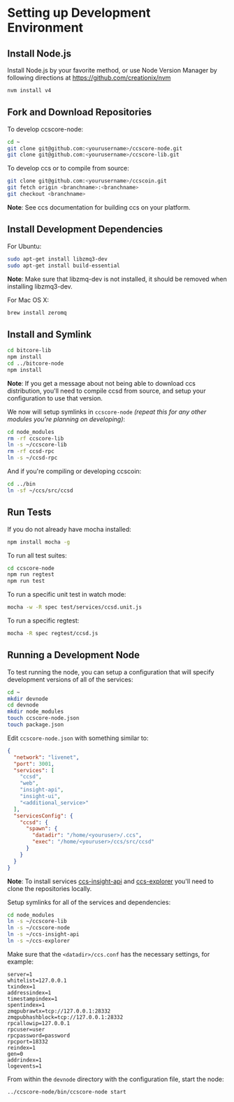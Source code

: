 # Setting up Development Environment

## Install Node.js

Install Node.js by your favorite method, or use Node Version Manager by following directions at https://github.com/creationix/nvm

```bash
nvm install v4
```

## Fork and Download Repositories

To develop ccscore-node:

```bash
cd ~
git clone git@github.com:<yourusername>/ccscore-node.git
git clone git@github.com:<yourusername>/ccscore-lib.git
```

To develop ccs or to compile from source:

```bash
git clone git@github.com:<yourusername>/ccscoin.git
git fetch origin <branchname>:<branchname>
git checkout <branchname>
```
**Note**: See ccs documentation for building ccs on your platform.


## Install Development Dependencies

For Ubuntu:
```bash
sudo apt-get install libzmq3-dev
sudo apt-get install build-essential
```
**Note**: Make sure that libzmq-dev is not installed, it should be removed when installing libzmq3-dev.


For Mac OS X:
```bash
brew install zeromq
```

## Install and Symlink

```bash
cd bitcore-lib
npm install
cd ../bitcore-node
npm install
```
**Note**: If you get a message about not being able to download ccs distribution, you'll need to compile ccsd from source, and setup your configuration to use that version.


We now will setup symlinks in `ccscore-node` *(repeat this for any other modules you're planning on developing)*:
```bash
cd node_modules
rm -rf ccscore-lib
ln -s ~/ccscore-lib
rm -rf ccsd-rpc
ln -s ~/ccsd-rpc
```

And if you're compiling or developing ccscoin:
```bash
cd ../bin
ln -sf ~/ccs/src/ccsd
```

## Run Tests

If you do not already have mocha installed:
```bash
npm install mocha -g
```

To run all test suites:
```bash
cd ccscore-node
npm run regtest
npm run test
```

To run a specific unit test in watch mode:
```bash
mocha -w -R spec test/services/ccsd.unit.js
```

To run a specific regtest:
```bash
mocha -R spec regtest/ccsd.js
```

## Running a Development Node

To test running the node, you can setup a configuration that will specify development versions of all of the services:

```bash
cd ~
mkdir devnode
cd devnode
mkdir node_modules
touch ccscore-node.json
touch package.json
```

Edit `ccscore-node.json` with something similar to:
```json
{
  "network": "livenet",
  "port": 3001,
  "services": [
    "ccsd",
    "web",
    "insight-api",
    "insight-ui",
    "<additional_service>"
  ],
  "servicesConfig": {
    "ccsd": {
      "spawn": {
        "datadir": "/home/<youruser>/.ccs",
        "exec": "/home/<youruser>/ccs/src/ccsd"
      }
    }
  }
}
```

**Note**: To install services [ccs-insight-api](https://github.com/saqarmax-arm/insight-api) and [ccs-explorer](https://github.com/saqarmax-arm/ccs-explorer) you'll need to clone the repositories locally.

Setup symlinks for all of the services and dependencies:

```bash
cd node_modules
ln -s ~/ccscore-lib
ln -s ~/ccscore-node
ln -s ~/ccs-insight-api
ln -s ~/ccs-explorer
```

Make sure that the `<datadir>/ccs.conf` has the necessary settings, for example:
```
server=1
whitelist=127.0.0.1
txindex=1
addressindex=1
timestampindex=1
spentindex=1
zmqpubrawtx=tcp://127.0.0.1:28332
zmqpubhashblock=tcp://127.0.0.1:28332
rpcallowip=127.0.0.1
rpcuser=user
rpcpassword=password
rpcport=18332
reindex=1
gen=0
addrindex=1
logevents=1
```

From within the `devnode` directory with the configuration file, start the node:
```bash
../ccscore-node/bin/ccscore-node start
```